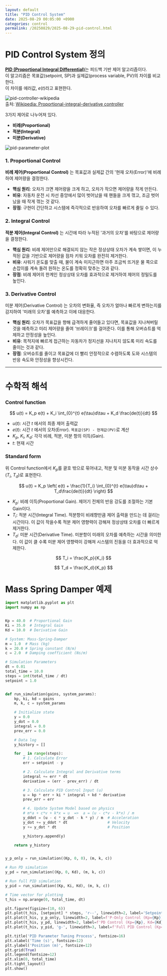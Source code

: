 ```yaml
---
layout: default
title: "PID Control System"
date: 2025-08-29 00:05:00 +0900
categories: control
permalink: /20250829/2025-08-29-pid-control.html
---
```


# PID Control System 정의

[**PID (Proportional Integral Differential)**](https://en.wikipedia.org/wiki/Proportional%E2%80%93integral%E2%80%93derivative_controller)는 피드백 기반 제어 알고리즘이다.  
이 알고리즘은 목표값(setpoint, SP)과 실제값(process variable, PV)의 차이를 비교한다.  
이 차이를 에러값, $e(t)$라고 표현한다.

![pid-controller-wikipedia](../assets/posts/2025-08-29-pid-control/pid-controller-wikipedia.png)  
출처: [Wikipedia: Proportional-integral-derivative controller](https://en.wikipedia.org/wiki/Proportional%E2%80%93integral%E2%80%93derivative_controller)

3가지 제어로 나누어져 있다.

-   **비례(Proportional)**
-   **적분(Integral)**
-   **미분(Derivative)**

![pid-parameter-plot](../assets/posts/2025-08-29-pid-control/pid-parameter-plot.png)

### 1. Proportional Control

**비례 제어(Proportional Control)** 는 목표값과 실제값 간의 '현재 오차(Error)'에 비례하여 제어량을 결정한다.

-   **핵심 원리**: 오차가 크면 제어량을 크게 하고, 오차가 작으면 제어량을 작게 만든다.
-   **비유**: 자동차 운전 시 차선 중앙에서 많이 벗어났을 때 핸들을 크게 꺾고, 조금 벗어났을 때 작게 꺾는 것 같다.
-   **장점**: 구현이 간단하고 시스템에 즉각적으로 반응하여 오차를 빠르게 줄일 수 있다.

### 2. Integral Control

**적분 제어(Integral Control)** 는 시간에 따라 누적된 '과거의 오차'를 바탕으로 제어량을 결정한다.

-   **핵심 원리**: 비례 제어만으로 해결되지 않는 작은 정상상태 오차가 계속 쌓이면, 이 누적된 값을 기반으로 제어량을 점차 키워 오차를 완전히 제거한다.
-   **비유**: 샤워기 온도를 맞출 때, 물이 계속 미지근하면 아주 조금씩 뜨거운 물 쪽으로 손잡이를 계속 돌려 원하는 온도를 정확히 맞추는 것과 같다.
-   **장점**: 비례 제어의 한계인 정상상태 오차를 효과적으로 제거하여 제어의 정밀도를 높인다.

### 3. Derivative Control

미분 제어(Derivative Control) 는 오차의 변화율, 즉 오차가 얼마나 빠르게 변하는지를 감지하여 '미래의 오차'를 예측하고 이에 대응한다.

-   **핵심 원리**: 오차가 목표값을 향해 급격하게 줄어들고 있다면, 목표값을 지나쳐버릴 것을 예측하고 미리 제어량을 줄여 '브레이크'를 걸어준다. 이를 통해 오버슈트를 억제하고 안정성을 높인다.
-   **비유**: 목적지에 빠르게 접근하는 자동차가 정지선을 지나치지 않도록 미리 속도를 줄이는 것과 같다.
-   **장점**: 오버슈트를 줄이고 목표값에 더 빨리 안정적으로 수렴하도록 도와 시스템의 반응 속도와 안정성을 향상시킨다.

---

# 수학적 해석

### Control function

$$
u(t) = K_p e(t) + K_i \int_{0}^{t} e(\tau)d\tau + K_d \frac{de(t)}{dt}
$$

-   $u(t)$: 시간 $t$ 에서의 최종 제어 출력값
-   $e(t)$: 시간 $t$ 에서의 오차(Error). `목표값(SP) - 현재값(PV)`로 계산
-   $K_p$, $K_i$, $K_d$: 각각 비례, 적분, 미분 항의 이득(Gain).
-   $t$: 현재 시간

### Standard form

위 Control function에서 $K_p$를 괄호 밖으로 묶어내고, 적분 및 미분 동작을 시간 상수($T_i$, $T_d$)로 표현한다.

$$
u(t) = K_p \left( e(t) + \frac{1}{T_i} \int_{0}^{t} e(\tau)d\tau + T_d\frac{de(t)}{dt} \right)
$$

-   $K_p$: 비례 이득(Proportional Gain). 제어기 전체의 반응 강도를 조절하는 기본 Gain이다.
-   $T_i$: 적분 시간(Integral Time). 적분항이 비례향만큼 제어 출력을 만드는 데 걸리는 시간이다. 이 값이 작을수록 적분 제어 영향력이 강해져 정상상태 오차를 더 빠르게 제거한다.
-   $T_d$: 미분 시간(Derivative Time). 미분항이 미래의 오차를 예측하는 시간을 의미한다. 이 값이 클 수록 미분 제어 영향력이 강해져 시스템의 진동을 더 효과적으로 억제한다.

$$
T_i = \frac{K_p}{K_i}
$$

$$
T_d = \frac{K_d}{K_p}
$$

# Mass Spring Damper 예제

```python
import matplotlib.pyplot as plt
import numpy as np


Kp = 40.0  # Proportional Gain
Ki = 35.0  # Integral Gain
Kd = 10.0  # Derivative Gain

# System: Mass-Spring-Damper
m = 1.0  # Mass (kg)
k = 20.0 # Spring constant (N/m)
c = 2.0  # Damping coefficient (Ns/m)

# Simulation Parameters
dt = 0.01
total_time = 10.0
steps = int(total_time / dt)
setpoint = 1.0


def run_simulation(gains, system_params):
    kp, ki, kd = gains
    m, k, c = system_params

    # Initialize state
    y = 0.0
    y_dot = 0.0
    integral = 0.0
    prev_err = 0.0

    # Data log
    y_history = []

    for _ in range(steps):
        # 1. Calculate Error
        err = setpoint - y

        # 2. Calculate Integral and Derivative terms
        integral += err * dt
        derivative = (err - prev_err) / dt

        # 3. Calculate PID Control Input (u)
        u = kp * err + ki * integral + kd * derivative
        prev_err = err

        # 4. Update System Model based on physics
        # m*a + c*v + k*x = u  =>  a = (u - c*v - k*x) / m
        y_ddot = (u - c * y_dot - k * y) / m  # Acceleration
        y_dot += y_ddot * dt                  # Velocity
        y += y_dot * dt                       # Position

        y_history.append(y)

    return y_history


y_p_only = run_simulation((Kp, 0, 0), (m, k, c))

# Run PD simulation
y_pd = run_simulation((Kp, 0, Kd), (m, k, c))

# Run full PID simulation
y_pid = run_simulation((Kp, Ki, Kd), (m, k, c))

# Time vector for plotting
t_his = np.arange(0, total_time, dt)

plt.figure(figsize=(10, 6))
plt.plot(t_his, [setpoint] * steps, 'r--', linewidth=2, label='Setpoint')
plt.plot(t_his, y_p_only, linewidth=2, label=f'P-Only Control (Kp={Kp})')
plt.plot(t_his, y_pd, linewidth=2, label=f'PD Control (Kp={Kp}, Kd={Kd})')
plt.plot(t_his, y_pid, 'g-', linewidth=3, label=f'Full PID Control (Kp={Kp}, Ki={Ki}, Kd={Kd})')

plt.title('PID Parameter Tuning Process', fontsize=16)
plt.xlabel('Time (s)', fontsize=12)
plt.ylabel('Position (m)', fontsize=12)
plt.grid(True)
plt.legend(fontsize=12)
plt.xlim(0, total_time)
plt.tight_layout()
plt.show()
```
